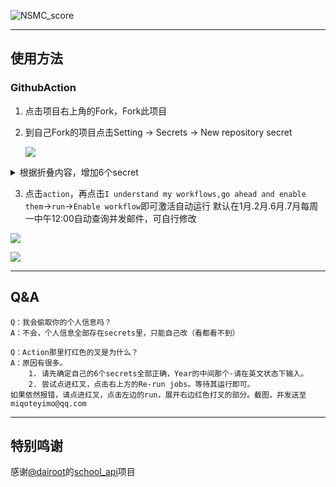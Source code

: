 ![NSMC_score](https://socialify.git.ci/yimo0908/NSMC_score/image?description=1&forks=1&stargazers=1&theme=Light)

---

## 使用方法

### GithubAction

1. 点击项目右上角的Fork，Fork此项目

2. 到自己Fork的项目点击Setting → Secrets → New repository secret

   ![](https://github.com/yimo0908/NSMC_score/blob/main/image/1.png)

<details><summary>根据折叠内容，增加6个secret</summary>

Name填写`USERNAME`，Value填写 教务系统登录账号（通常为学号）  

Name填写`PASSWORD`，Value填写 教务系统登录密码  

Name填写`MAIL_ACCOUNT`，Value填写 QQ邮箱地址（`QQ号@qq.com`）  

Name填写`MAIL_KEY`，Value填写 邮箱授权码  

Name填写`YEAR`，Value填写 要查询的学年（如`2020-2021`）  

Name填写`TERM` ，Value填写 要查询的学期（如`1`）
![](https://github.com/yimo0908/NSMC_score/blob/main/image/2.png)
</details>

3. 点击`action`，再点击`I understand my workflows,go ahead and enable them`→`run`→`Enable workflow`即可激活自动运行
    默认在1月.2月.6月.7月每周一中午12:00自动查询并发邮件，可自行修改

  ![](https://github.com/yimo0908/NSMC_score/blob/main/image/3.png)

  ![](https://github.com/yimo0908/NSMC_score/blob/main/image/4.png)

---

## Q&A

```
Q：我会偷取你的个人信息吗？
A：不会，个人信息全部存在secrets里，只能自己改（看都看不到）
```
```
Q：Action那里打红色的叉是为什么？
A：原因有很多。
	1. 请先确定自己的6个secrets全部正确，Year的中间那个-请在英文状态下输入。
	2. 尝试点进红叉，点击右上方的Re-run jobs。等待其运行即可。
如果依然报错，请点进红叉，点击左边的run，展开右边红色打叉的部分。截图，并发送至miqoteyimo@qq.com
```

---

##   特别鸣谢

感谢[@dairoot](https://github.com/dairoot)的[school_api](https://github.com/dairoot/school-api)项目